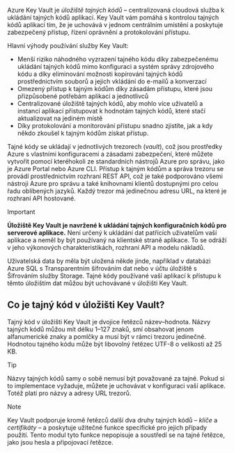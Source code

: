 Azure Key Vault je *úložiště tajných kódů* – centralizovaná cloudová služba k ukládání tajných kódů aplikací. Key Vault vám pomáhá s kontrolou tajných kódů aplikací tím, že je uchovává v jednom centrálním umístění a poskytuje zabezpečený přístup, řízení oprávnění a protokolování přístupu.

Hlavní výhody používání služby Key Vault:

- Menší riziko náhodného vyzrazení tajného kódu díky zabezpečenému ukládání tajných kódů mimo konfiguraci a systém správy zdrojového kódu a díky eliminování možnosti kopírování tajných kódů prostřednictvím souborů a jejich vkládání do e-mailů a konverzací
- Omezený přístup k tajným kódům díky zásadám přístupu, které jsou přizpůsobené potřebám aplikací a jednotlivců
- Centralizované úložiště tajných kódů, aby mohlo více uživatelů a instancí aplikací přistupovat k hodnotám tajných kódů, které stačí aktualizovat na jediném místě
- Díky protokolování a monitorování přístupu snadno zjistíte, jak a kdy někdo zkoušel k tajným kódům získat přístup.

Tajné kódy se ukládají v jednotlivých trezorech (*vault*), což jsou prostředky Azure s vlastními konfiguracemi a zásadami zabezpečení, které můžete vytvořit pomocí kteréhokoli ze standardních nástrojů Azure pro správu, jako je Azure Portal nebo Azure CLI. Přístup k tajným kódům a správa trezoru se provádí prostřednictvím rozhraní REST API, což je také podporováno všemi nástroji Azure pro správu a také knihovnami klientů dostupnými pro celou řadu oblíbených jazyků. Každý trezor má jedinečnou adresu URL, na které je rozhraní API hostované.

> [!IMPORTANT]
> **Úložiště Key Vault je navržené k ukládání tajných konfiguračních kódů pro serverové aplikace.** Není určený k ukládání dat patřících uživatelům vaší aplikace a neměl by být používaný na klientské straně aplikace. To se odráží v jeho výkonových charakteristikách, rozhraní API a modelu nákladů.
>
> Uživatelská data by měla být uložená někde jinde, například v databázi Azure SQL s Transparentním šifrováním dat nebo v účtu úložiště s Šifrováním služby Storage. Tajné kódy používané vaší aplikací k přístupu k těmto úložištím dat můžou být uchovávané v úložišti Key Vault.

## <a name="what-is-a-secret-in-key-vault"></a>Co je tajný kód v úložišti Key Vault?

Tajný kód v úložišti Key Vault je dvojice řetězců název–hodnota. Názvy tajných kódů můžou mít délku 1–127 znaků, smí obsahovat jenom alfanumerické znaky a pomlčky a musí být v rámci trezoru jedinečné. Hodnotou tajného kódu může být libovolný řetězec UTF-8 o velikosti až 25 KB.

> [!TIP]
> Názvy tajných kódů samy o sobě nemusí být považované za tajné. Pokud si to implementace vyžaduje, můžete je uchovávat v konfiguraci vaší aplikace. Totéž platí pro názvy a adresy URL trezorů.

> [!NOTE]
> Key Vault podporuje kromě řetězců další dva druhy tajných kódů – *klíče* a *certifikáty* – a poskytuje užitečné funkce specifické pro jejich případy použití. Tento modul tyto funkce nepopisuje a soustředí se na tajné řetězce, jako jsou hesla a připojovací řetězce.
